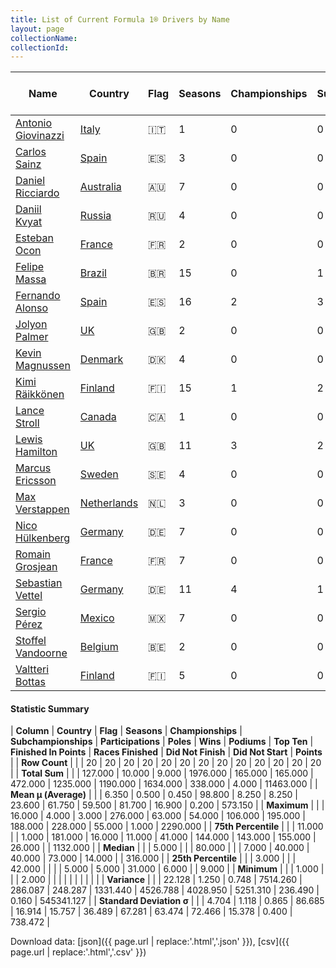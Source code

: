 ```yaml
---
title: List of Current Formula 1® Drivers by Name
layout: page
collectionName: 
collectionId: 
---
```




| Name | Country | Flag | Seasons | Championships | Subchampionships | Participations | Poles | Wins | Podiums | Top Ten | Finished In Points | Races Finished | Did Not Finish | Did Not Start | Points |
|--|--|--|--|--|--|--|--|--|--|--|--|--|--|--|--|
| [Antonio Giovinazzi](/f1/drivers/giovinazzi) | [Italy](/f1/countries/italy) | 🇮🇹 | 1 | 0 | 0 | 2 | 0 | 0 | 0 | 0 | 0 | 1 | 1 | 0 | 0.0 |
| [Carlos Sainz](/f1/drivers/sainz) | [Spain](/f1/countries/spain) | 🇪🇸 | 3 | 0 | 0 | 42 | 0 | 0 | 0 | 19 | 19 | 31 | 11 | 0 | 74.0 |
| [Daniel Ricciardo](/f1/drivers/ricciardo) | [Australia](/f1/countries/australia) | 🇦🇺 | 7 | 0 | 0 | 111 | 1 | 4 | 18 | 63 | 63 | 98 | 12 | 1 | 628.0 |
| [Daniil Kvyat](/f1/drivers/kvyat) | [Russia](/f1/countries/russia) | 🇷🇺 | 4 | 0 | 0 | 61 | 0 | 0 | 2 | 25 | 25 | 46 | 15 | 0 | 130.0 |
| [Esteban Ocon](/f1/drivers/ocon) | [France](/f1/countries/france) | 🇫🇷 | 2 | 0 | 0 | 11 | 0 | 0 | 0 | 2 | 2 | 11 | 0 | 0 | 2.0 |
| [Felipe Massa](/f1/drivers/massa) | [Brazil](/f1/countries/brazil) | 🇧🇷 | 15 | 0 | 1 | 254 | 16 | 11 | 41 | 175 | 153 | 214 | 39 | 1 | 1132.0 |
| [Fernando Alonso](/f1/drivers/alonso) | [Spain](/f1/countries/spain) | 🇪🇸 | 16 | 2 | 3 | 276 | 22 | 32 | 97 | 195 | 188 | 228 | 48 | 0 | 1832.0 |
| [Jolyon Palmer](/f1/drivers/jolyon_palmer) | [UK](/f1/countries/uk) | 🇬🇧 | 2 | 0 | 0 | 23 | 0 | 0 | 0 | 1 | 1 | 16 | 7 | 0 | 1.0 |
| [Kevin Magnussen](/f1/drivers/kevin_magnussen) | [Denmark](/f1/countries/denmark) | 🇩🇰 | 4 | 0 | 0 | 43 | 0 | 0 | 1 | 15 | 15 | 36 | 7 | 0 | 66.0 |
| [Kimi Räikkönen](/f1/drivers/raikkonen) | [Finland](/f1/countries/finland) | 🇫🇮 | 15 | 1 | 2 | 255 | 16 | 20 | 84 | 185 | 173 | 200 | 55 | 0 | 1382.0 |
| [Lance Stroll](/f1/drivers/stroll) | [Canada](/f1/countries/canada) | 🇨🇦 | 1 | 0 | 0 | 2 | 0 | 0 | 0 | 0 | 0 | 0 | 2 | 0 | 0.0 |
| [Lewis Hamilton](/f1/drivers/hamilton) | [UK](/f1/countries/uk) | 🇬🇧 | 11 | 3 | 2 | 190 | 63 | 54 | 106 | 157 | 154 | 167 | 23 | 0 | 2290.0 |
| [Marcus Ericsson](/f1/drivers/ericsson) | [Sweden](/f1/countries/sweden) | 🇸🇪 | 4 | 0 | 0 | 58 | 0 | 0 | 0 | 5 | 5 | 44 | 14 | 0 | 9.0 |
| [Max Verstappen](/f1/drivers/max_verstappen) | [Netherlands](/f1/countries/netherlands) | 🇳🇱 | 3 | 0 | 0 | 42 | 0 | 1 | 8 | 29 | 29 | 35 | 6 | 1 | 278.0 |
| [Nico Hülkenberg](/f1/drivers/hulkenberg) | [Germany](/f1/countries/germany) | 🇩🇪 | 7 | 0 | 0 | 119 | 1 | 0 | 0 | 66 | 66 | 99 | 20 | 0 | 362.0 |
| [Romain Grosjean](/f1/drivers/grosjean) | [France](/f1/countries/france) | 🇫🇷 | 7 | 0 | 0 | 106 | 0 | 0 | 10 | 40 | 40 | 76 | 30 | 0 | 316.0 |
| [Sebastian Vettel](/f1/drivers/vettel) | [Germany](/f1/countries/germany) | 🇩🇪 | 11 | 4 | 1 | 181 | 46 | 43 | 88 | 144 | 143 | 155 | 26 | 0 | 2151.0 |
| [Sergio Pérez](/f1/drivers/perez) | [Mexico](/f1/countries/mexico) | 🇲🇽 | 7 | 0 | 0 | 117 | 0 | 0 | 7 | 65 | 65 | 102 | 15 | 0 | 375.0 |
| [Stoffel Vandoorne](/f1/drivers/vandoorne) | [Belgium](/f1/countries/belgium) | 🇧🇪 | 2 | 0 | 0 | 3 | 0 | 0 | 0 | 1 | 1 | 2 | 1 | 0 | 1.0 |
| [Valtteri Bottas](/f1/drivers/bottas) | [Finland](/f1/countries/finland) | 🇫🇮 | 5 | 0 | 0 | 80 | 0 | 0 | 10 | 48 | 48 | 73 | 6 | 1 | 434.0 |

#### Statistic Summary

| **Column** | **Country** | **Flag** | **Seasons** | **Championships** | **Subchampionships** | **Participations** | **Poles** | **Wins** | **Podiums** | **Top Ten** | **Finished In Points** | **Races Finished** | **Did Not Finish** | **Did Not Start** | **Points** |
| **Row Count** |  |  | 20 | 20 | 20 | 20 | 20 | 20 | 20 | 20 | 20 | 20 | 20 | 20 | 20 |
| **Total Sum** |  |  | 127.000 | 10.000 | 9.000 | 1976.000 | 165.000 | 165.000 | 472.000 | 1235.000 | 1190.000 | 1634.000 | 338.000 | 4.000 | 11463.000 |
| **Mean μ (Average)** |  |  | 6.350 | 0.500 | 0.450 | 98.800 | 8.250 | 8.250 | 23.600 | 61.750 | 59.500 | 81.700 | 16.900 | 0.200 | 573.150 |
| **Maximum** |  |  | 16.000 | 4.000 | 3.000 | 276.000 | 63.000 | 54.000 | 106.000 | 195.000 | 188.000 | 228.000 | 55.000 | 1.000 | 2290.000 |
| **75th Percentile** |  |  | 11.000 |  | 1.000 | 181.000 | 16.000 | 11.000 | 41.000 | 144.000 | 143.000 | 155.000 | 26.000 |  | 1132.000 |
| **Median** |  |  | 5.000 |  |  | 80.000 |  |  | 7.000 | 40.000 | 40.000 | 73.000 | 14.000 |  | 316.000 |
| **25th Percentile** |  |  | 3.000 |  |  | 42.000 |  |  |  | 5.000 | 5.000 | 31.000 | 6.000 |  | 9.000 |
| **Minimum** |  |  | 1.000 |  |  | 2.000 |  |  |  |  |  |  |  |  |  |
| **Variance** |  |  | 22.128 | 1.250 | 0.748 | 7514.260 | 286.087 | 248.287 | 1331.440 | 4526.788 | 4028.950 | 5251.310 | 236.490 | 0.160 | 545341.127 |
| **Standard Deviation σ** |  |  | 4.704 | 1.118 | 0.865 | 86.685 | 16.914 | 15.757 | 36.489 | 67.281 | 63.474 | 72.466 | 15.378 | 0.400 | 738.472 |

Download data: [json]({{ page.url | replace:'.html','.json' }}), [csv]({{ page.url | replace:'.html','.csv' }})
